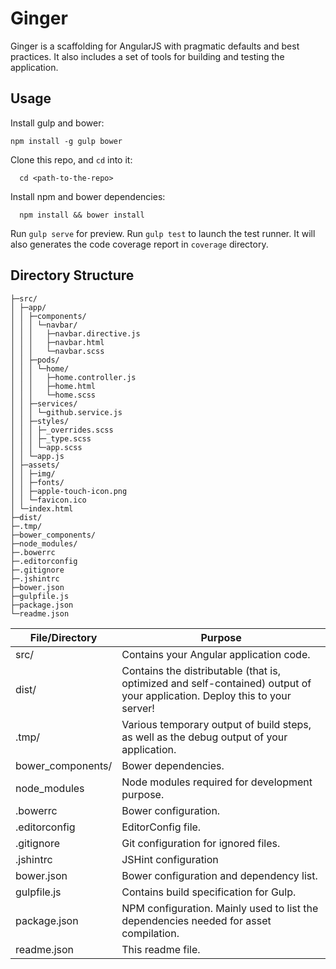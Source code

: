 # Ginger

Ginger is a scaffolding for AngularJS with pragmatic defaults and best practices. It also includes a set of tools for building and testing the application.

## Usage

Install gulp and bower:
```
npm install -g gulp bower
```
Clone this repo, and `cd` into it:
```
  cd <path-to-the-repo>
```
Install npm and bower dependencies:
```
  npm install && bower install
```
Run `gulp serve` for preview. Run `gulp test` to launch the test runner. It will also generates the code coverage report in `coverage` directory.

## Directory Structure

```
├─src/
│ ├─app/
│ │ ├─components/
│ │ │ └─navbar/
│ │ │   ├─navbar.directive.js
│ │ │   ├─navbar.html
│ │ │   └─navbar.scss
│ │ ├─pods/
│ │ │ └─home/
│ │ │   ├─home.controller.js
│ │ │   ├─home.html
│ │ │   └─home.scss
│ │ ├─services/
│ │ │ └─github.service.js
│ │ ├─styles/
│ │ │ ├─_overrides.scss
│ │ │ ├─_type.scss
│ │ │ └─app.scss
│ │ └─app.js
│ ├─assets/
│ │ ├─img/
│ │ ├─fonts/
│ │ ├─apple-touch-icon.png
│ │ └─favicon.ico
│ └─index.html
├─dist/
├─.tmp/
├─bower_components/
├─node_modules/
├─.bowerrc
├─.editorconfig
├─.gitignore
├─.jshintrc
├─bower.json
├─gulpfile.js
├─package.json
└─readme.json
```

| File/Directory    | Purpose |
|-------------------|---------|
| src/              | Contains your Angular application code. |
| dist/             | Contains the distributable (that is, optimized and self-contained) output of your application. Deploy this to your server! |
| .tmp/             | Various temporary output of build steps, as well as the debug output of your application. |
| bower_components/ |	Bower dependencies. |
| node_modules      | Node modules required for development purpose. |
| .bowerrc          | Bower configuration. |
| .editorconfig     | EditorConfig file. |
| .gitignore        | Git configuration for ignored files. |
| .jshintrc         | JSHint configuration |
| bower.json        | Bower configuration and dependency list. |
| gulpfile.js       | Contains build specification for Gulp. |
| package.json      | NPM configuration. Mainly used to list the dependencies needed for asset compilation. |
| readme.json       | This readme file. |
